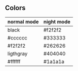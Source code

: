 ## Colors
normal mode | night mode
------------ | -------------
black | #f2f2f2
#cccccc | #333333
#f2f2f2 | #262626
ligthgray | #404040
#ffffff | #1a1a1a